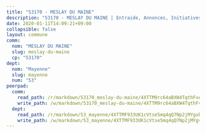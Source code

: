```yaml
---
title: "53170 - MESLAY DU MAINE"
description: "53170 - MESLAY DU MAINE | Entraide, Annonces, Initiatives"
date: 2020-01-11T14:09:21+09:00
collapsible: false
layout: commune
comm:
  nom: "MESLAY DU MAINE"
  slug: meslay-du-maine
  cp: "53170"
dept:
  nom: "Mayenne"
  slug: mayenne
  num: "53"
peerpad:
  comm:
    read_path: /r/markdown/53170_meslay-du-maine/4XTTM9rc64aBXW4TqthFvA11aAnAcBYdqqoQyZWDBRAk6cFhT
    write_path: /w/markdown/53170_meslay-du-maine/4XTTM9rc64aBXW4TqthFvA11aAnAcBYdqqoQyZWDBRAk6cFhT-K3TgUebgbnecFe9LwMwt9fUKApVEggqWarkEtFJwxY4CRyKUjG7Y82wUhpGCNsYb6pujuBiXUDYizouNTaj3fbMsriNS5DLCNmqzHudhb93X8iM1Ze3xbuc3jw1eXWCgC3Xejwyb
  dept:
    read_path: /r/markdown/53_mayenne/4XTTMF933UK1cVtse5mq4qQ7Np2jMYgvbp6qouY9MWyoeWY43
    write_path: /w/markdown/53_mayenne/4XTTMF933UK1cVtse5mq4qQ7Np2jMYgvbp6qouY9MWyoeWY43-K3TgUcgqTBNoSTxPqkZ94HV7ydPjBnvnBue9tEiK9jakhdXjxdo4Br4iK1oa2CDh4yEVWX1tFyjU9wvcKRuNLDocpAE5TJXkqSv2docSVtfLpqmkB6Zf1obqgGj7oAqY4ytCV5Es
---
```


